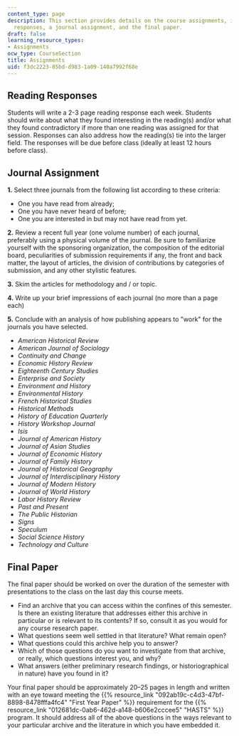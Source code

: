 ```yaml
---
content_type: page
description: This section provides details on the course assignments, including reading
  responses, a journal assignment, and the final paper.
draft: false
learning_resource_types:
- Assignments
ocw_type: CourseSection
title: Assignments
uid: f3dc2223-85bd-d983-1a09-140a7992f68e
---
```

## Reading Responses

Students will write a 2-3 page reading response each week. Students should write about what they found interesting in the reading(s) and/or what they found contradictory if more than one reading was assigned for that session. Responses can also address how the reading(s) tie into the larger field. The responses will be due before class (ideally at least 12 hours before class).

## Journal Assignment

**1.** Select three journals from the following list according to these criteria: 

- One you have read from already;
- One you have never heard of before;
- One you are interested in but may not have read from yet.

**2.** Review a recent full year (one volume number) of each journal, preferably using a physical volume of the journal. Be sure to familiarize yourself with the sponsoring organization, the composition of the editorial board, peculiarities of submission requirements if any, the front and back matter, the layout of articles, the division of contributions by categories of submission, and any other stylistic features. 

**3.** Skim the articles for methodology and / or topic. 

**4.** Write up your brief impressions of each journal (no more than a page each) 

**5.** Conclude with an analysis of how publishing appears to "work" for the journals you have selected.

- *American Historical Review*
- *American Journal of Sociology*
- *Continuity and Change*
- *Economic History Review*
- *Eighteenth Century Studies*
- *Enterprise and Society*
- *Environment and History*
- *Environmental History*
- *French Historical Studies*
- *Historical Methods*
- *History of Education Quarterly*
- *History Workshop Journal*
- *Isis*
- *Journal of American History*
- *Journal of Asian Studies*
- *Journal of Economic History*
- *Journal of Family History*
- *Journal of Historical Geography*
- *Journal of Interdisciplinary History*
- *Journal of Modern History*
- *Journal of World History*
- *Labor History Review*
- *Past and Present*
- *The Public Historian*
- *Signs*
- *Speculum*
- *Social Science History*
- *Technology and Culture*

## Final Paper

The final paper should be worked on over the duration of the semester with presentations to the class on the last day this course meets.

- Find an archive that you can access within the confines of this semester. Is there an existing literature that addresses either this archive in particular or is relevant to its contents? If so, consult it as you would for any course research paper.
- What questions seem well settled in that literature? What remain open?
- What questions could this archive help you to answer?
- Which of those questions do you want to investigate from that archive, or really, which questions interest you, and why?
- What answers (either preliminary research findings, or historiographical in nature) have you found in it?

Your final paper should be approximately 20–25 pages in length and written with an eye toward meeting the {{% resource_link "092ab19c-c4d3-47bf-8898-8478fffa4fc4" "First Year Paper" %}} requirement for the {{% resource_link "012681dc-0ab6-462d-a148-b606e2cccee5" "HASTS" %}} program. It should address all of the above questions in the ways relevant to your particular archive and the literature in which you have embedded it.